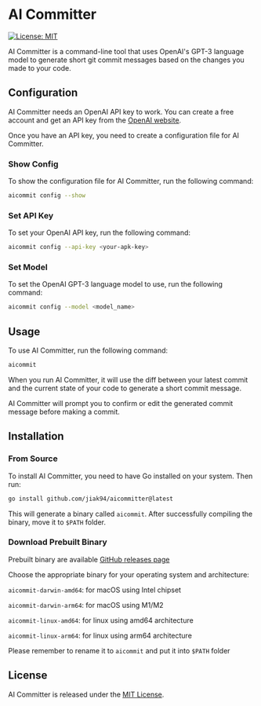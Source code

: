 # AI Committer

[![License: MIT](https://img.shields.io/badge/License-MIT-yellow.svg)](https://opensource.org/licenses/MIT)

AI Committer is a command-line tool that uses OpenAI's GPT-3 language model to generate short git commit messages based on the changes you made to your code.

## Configuration

AI Committer needs an OpenAI API key to work. You can create a free account and get an API key from the [OpenAI website](https://beta.openai.com/signup/).

Once you have an API key, you need to create a configuration file for AI Committer.

### Show Config

To show the configuration file for AI Committer, run the following command:

```bash
aicommit config --show
```

### Set API Key

To set your OpenAI API key, run the following command:

```bash
aicommit config --api-key <your-apk-key>
```

### Set Model

To set the OpenAI GPT-3 language model to use, run the following command:

```bash
aicommit config --model <model_name>
```

## Usage

To use AI Committer, run the following command:

```bash
aicommit
```

When you run AI Committer, it will use the diff between your latest commit and the current state of your code to generate a short commit message.

AI Committer will prompt you to confirm or edit the generated commit message before making a commit.

## Installation

### From Source

To install AI Committer, you need to have Go installed on your system. Then run:

```bash
go install github.com/jiak94/aicommitter@latest
```

This will generate a binary called `aicommit`. After successfully compiling the binary, move it to `$PATH` folder.

### Download Prebuilt Binary

Prebuilt binary are available [GitHub releases page](https://github.com/jiak94/aicommitter/releases)

Choose the appropriate binary for your operating system and architecture:

`aicommit-darwin-amd64`: for macOS using Intel chipset

`aicommit-darwin-arm64`: for macOS using M1/M2

`aicommit-linux-amd64`: for linux using amd64 architecture

`aicommit-linux-arm64`: for linux using arm64 architecture

Please remember to rename it to `aicommit` and put it into `$PATH` folder

## License

AI Committer is released under the [MIT License](LICENSE).